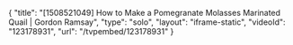 {
    "title": "[1508521049] How to Make a Pomegranate Molasses Marinated Quail | Gordon Ramsay",
    "type": "solo",
    "layout": "iframe-static",
    "videoId": "123178931",
    "url": "\/tvpembed\/123178931"
}